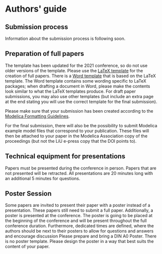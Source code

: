 # Authors' guide

## Submission process

Information about the submission process is following soon.

## Preparation of full papers

The template has been updated for the 2021 conference, so do not use older versions of the template.
Please use the [LaTeX template](https://github.com/modelica-association/conference-templates/tree/master/LaTeX) for the creation of full papers.
There is a [Word template](https://github.com/modelica-association/conference-templates/tree/master/MSWord) that is based on the LaTeX template.
The Word template contains some wording specific to LaTeX packages; when drafting a document in Word, please make the contents look similar to what the LaTeX templates produce.
For draft paper submissions, you may also use other templates (but include an extra page at the end stating you will use the correct template for the final submission).

Please make sure that your submission has been created according to the [Modelica Formatting Guidelines](formatting.md).

For the final submission, there will also be the possibility to submit Modelica example model files that correspond to your publication. These files will then be attached to your paper in the Modelica Association copy of the proceedings (but not the LiU e-press copy that the DOI points to).

## Technical equipment for presentations

Papers must be presented during the conference in person. Papers that are not presented will be retracted. All presentations are 20 minutes long with an additional 5 minutes for questions.

## Poster Session

Some papers are invited to present their paper with a poster instead of a presentation. These papers still need to submit a full paper. Additionally, a poster is presented at the conference. The poster is going to be placed at the beginning of the conference and will be present throughout the full conference duration. Furthermore, dedicated times are defined, where the authors should be next to their posters to allow for questions and answers and encourage discussion
Please prepare and bring a DIN A0 Poster. There is no poster template. Please design the poster in a way that best suits the content of your paper.